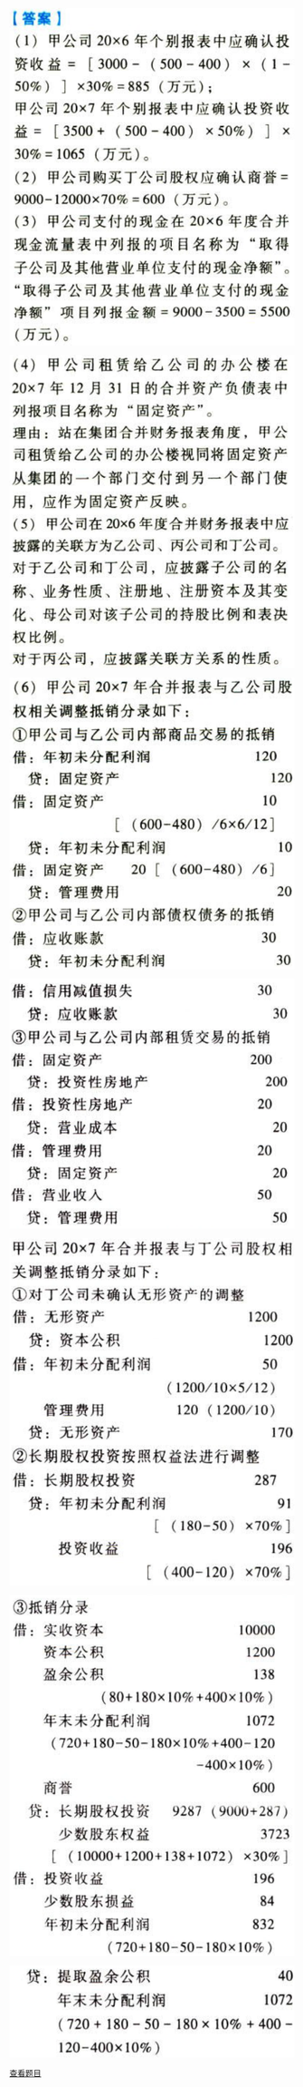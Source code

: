 ![](763615a85b18699716c32a3f0831a6c7.png)

![](75c72ac49e8788454637cac178139273.png)

![](74f3bf546c3df0d3ac94f879d01e279c.png)

![](b4fdf6e7299838fdce9ceab54e9a1e37.png)

![](c4719ded6a2bd52298a07da65e095a73.png)

![](0a339320dbbbc240d453a21e74fe4646.png)

![](92c0b81c6796420821690ea7722640ce.png)

[查看题目](../合并财务报表.本章真题.md#24-题目)

